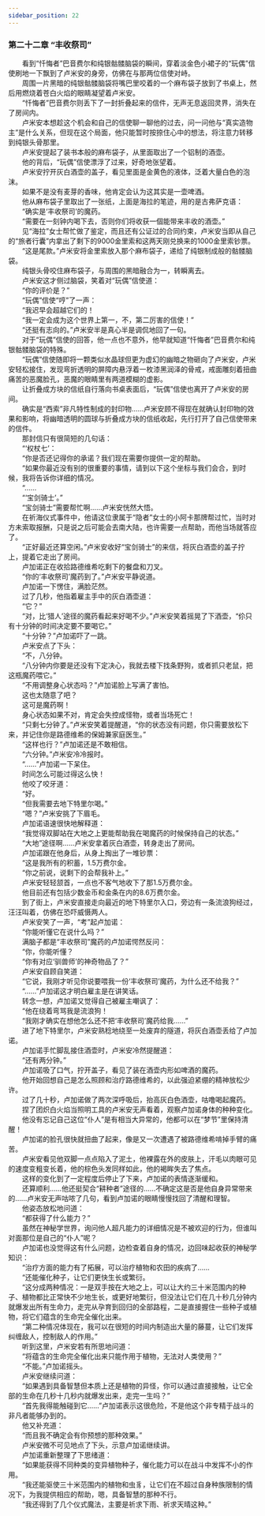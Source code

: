 ```yaml
---
sidebar_position: 22
---
```

### 第二十二章 “丰收祭司”  


　　看到“忏悔者”巴音费尔和纯银骷髅脑袋的瞬间，穿着淡金色小裙子的“玩偶”信使刷地一下飘到了卢米安的身旁，仿佛在与那两位信使对峙。  
　　周围一片黑暗的纯银骷髅脑袋将嘴巴里咬着的一个麻布袋子放到了书桌上，然后用燃烧着苍白火焰的眼睛凝望着卢米安。  
　　“忏悔者”巴音费尔则丢下了一封折叠起来的信件，无声无息返回灵界，消失在了房间内。  
　　卢米安本想趁这个机会和自己的信使聊一聊他的过去，问一问他与“真实造物主”是什么关系，但现在这个局面，他只能暂时按捺住心中的想法，将注意力转移到纯银头骨那里。  
　　卢米安提起了装书本般的麻布袋子，从里面取出了一个铝制的酒壶。  
　　他的背后，“玩偶”信使漂浮了过来，好奇地张望着。  
　　卢米安拧开灰白酒壶的盖子，看见里面是金黄色的液体，泛着大量白色的泡沫。  
　　如果不是没有麦芽的香味，他肯定会认为这其实是一壶啤酒。  
　　他从麻布袋子里取出了一张纸，上面是海拉的笔迹，用的是古弗萨克语：  
　　“确实是‘丰收祭司’的魔药。  
　　“需要在一刻钟内喝下去，否则你们将收获一個能带来丰收的酒壶。”  
　　见“海拉”女士帮忙做了鉴定，而且还有公证过的合同约束，卢米安当即从自己的“旅者行囊”内拿出了剩下的9000金里索和这两天刚兑换来的1000金里索钞票。  
　　“这是尾款。”卢米安将金里索放入那个麻布袋子，递给了纯银制成般的骷髅脑袋。  
　　纯银头骨咬住麻布袋子，与周围的黑暗融合为一，转瞬离去。  
　　卢米安这才侧过脑袋，笑着对“玩偶”信使道：  
　　“你的评价是？”  
　　“玩偶”信使“哼”了一声：  
　　“我迟早会超越它们的！  
　　“我一定会成为这个世界上第一，不，第二厉害的信使！”  
　　“还挺有志向的。”卢米安半是真心半是调侃地回了一句。  
　　对于“玩偶”信使的回答，他一点也不意外，他早就知道“忏悔者”巴音费尔和纯银骷髅脑袋的特殊。  
　　“玩偶”信使随即将一颗类似水晶球但更为虚幻的幽暗之物砸向了卢米安，卢米安轻松接住，发现弯折透明的屏障内悬浮着一枚漆黑润泽的骨戒，戒面雕刻着扭曲痛苦的恶魔脸孔，恶魔的眼睛里有两道模糊的虚影。  
　　让折叠成方块的信纸自行落向书桌表面后，“玩偶”信使也离开了卢米安的房间。  
　　确实是“西索”非凡特性制成的封印物……卢米安顾不得现在就确认封印物的效果和影响，将幽暗透明的圆球与折叠成方块的信纸收起，先行打开了自己信使带来的信件。  
　　那封信只有很简短的几句话：  
　　“‘权杖七’：  
　　“你是否还记得你的承诺？我们现在需要你提供一定的帮助。  
　　“如果你最近没有别的很重要的事情，请到以下这个坐标与我们会合，到时候，我将告诉你详细的情况。  
　　“……  
　　“‘宝剑骑士’。”  
　　“宝剑骑士”需要帮忙啊……卢米安恍然大悟。  
　　在祈海仪式事件中，他请这位隶属于“隐者”女士的小阿卡那牌帮过忙，当时对方未索取报酬，只是说之后可能会去南大陆，也许需要一点帮助，而他当场就答应了。  
　　“正好最近还算空闲。”卢米安收好“宝剑骑士”的来信，将灰白酒壶的盖子拧上，提着它走出了房间。  
　　卢加诺正在收拾路德维希吃剩下的餐盘和刀叉。  
　　“你的‘丰收祭司’魔药到了。”卢米安平静说道。  
　　卢加诺一下愣住，满脸茫然。  
　　过了几秒，他指着雇主手中的灰白酒壶道：  
　　“它？”  
　　“对，比‘猎人’途径的魔药看起来好喝不少。”卢米安笑着摇晃了下酒壶，“伱只有十分钟的时间决定要不要喝它。”  
　　“十分钟？”卢加诺吓了一跳。  
　　卢米安点了下头：  
　　“不，八分钟。  
　　“八分钟内你要是还没有下定决心，我就去楼下找条野狗，或者抓只老鼠，把这瓶魔药喂它。”  
　　“不用调整身心状态吗？”卢加诺脸上写满了害怕。  
　　这也太随意了吧？  
　　这可是魔药啊！  
　　身心状态如果不对，肯定会失控成怪物，或者当场死亡！  
　　“只剩七分钟了。”卢米安笑着提醒道，“你的状态没有问题，你只需要放松下来，并记住你是路德维希的保姆兼家庭医生。”  
　　“这样也行？”卢加诺还是不敢相信。  
　　“六分钟。”卢米安冷冷报时。  
　　“……”卢加诺一下呆住。  
　　时间怎么可能过得这么快！  
　　他咬了咬牙道：  
　　“好。  
　　“但我需要去地下特里尔喝。”  
　　“嗯？”卢米安挑了下眉毛。  
　　卢加诺语速很快地解释道：  
　　“我觉得双脚站在大地之上更能帮助我在喝魔药的时候保持自己的状态。”  
　　“大地”途径啊……卢米安拿着灰白酒壶，转身走出了房间。  
　　卢加诺跟在他身后，从身上掏出了一堆钞票：  
　　“这是我所有的积蓄，1.5万费尔金。  
　　“你之前说，说剩下的会帮我补上。”  
　　卢米安轻轻颔首，一点也不客气地收下了那1.5万费尔金。  
　　他目前还有包括少数金币和金条在内的8.6万费尔金。  
　　到了街上，卢米安直接走向最近的地下特里尔入口，旁边有一条流浪狗经过，汪汪叫着，仿佛在恐吓威慑两人。  
　　卢米安笑了一声，“考”起卢加诺：  
　　“你能听懂它在说什么吗？”  
　　满脑子都是“丰收祭司”魔药的卢加诺愕然反问：  
　　“你，你能听懂？  
　　“你有对应‘驯兽师’的神奇物品了？”  
　　卢米安自顾自笑道：  
　　“它说，我刚才听见你说要喂我一份‘丰收祭司’魔药，为什么还不给我？”  
　　“……”卢加诺这才明白雇主是在讲笑话。  
　　转念一想，卢加诺又觉得自己被雇主嘲讽了：  
　　“他在绕着弯骂我是流浪狗！  
　　“我刚才确实在想他怎么还不把‘丰收祭司’魔药给我……”  
　　进了地下特里尔，卢米安熟稔地绕至一处废弃的隧道，将灰白酒壶丢给了卢加诺。  
　　卢加诺手忙脚乱接住酒壶时，卢米安冷然提醒道：  
　　“还有两分钟。”  
　　卢加诺吸了口气，拧开盖子，看见了装在酒壶内形如啤酒的魔药。  
　　他开始回想自己是怎么照顾和治疗路德维希的，以此强迫紧绷的精神放松少许。  
　　过了几十秒，卢加诺做了两次深呼吸后，抬高灰白色酒壶，咕噜喝起魔药。  
　　捏了团炽白火焰当照明工具的卢米安无声看着，观察卢加诺身体的种种变化。  
　　他没有忘记自己这位“仆人”是有相当大异常的，他都可以在“梦节”里保持清醒！  
　　卢加诺的脸孔很快就扭曲了起来，像是又一次遭遇了被路德维希啃掉手臂的痛苦。  
　　卢米安看见他双脚一点点陷入了泥土，他裸露在外的皮肤上，汗毛以肉眼可见的速度变粗变长着，他的棕色头发同样如此，他的褐眸失去了焦点。  
　　这样的变化到了一定程度后停止了下来，卢加诺的表情逐渐缓和。  
　　还算顺利……他还挺契合“耕种者”途径的……不确定这是否是他自身异常带来的……卢米安无声咕哝了几句，看到卢加诺的眼睛慢慢找回了清醒和理智。  
　　他姿态放松地问道：  
　　“都获得了什么能力？”  
　　虽然在神秘学世界，询问他人超凡能力的详细情况是不被欢迎的行为，但谁叫对面那位是自己的“仆人”呢？  
　　卢加诺也没觉得这有什么问题，边检查着自身的情况，边回味起收获的神秘学知识：  
　　“治疗方面的能力有了拓展，可以治疗植物和农田的疾病了……  
　　“还能催化种子，让它们更快生长或繁衍。  
　　“这分成两种情况：一是双手按在大地之上，可以让大约三十米范围内的种子、植物都比正常快不少地生长，或更好地繁衍，但没法让它们在几十秒几分钟内就爆发出所有生命力，走完从孕育到回归的全部路程，二是直接握住一些种子或植物，将它们蕴含的生命完全催化出来。  
　　“第二种情况体现在，我可以在很短的时间内制造出大量的藤蔓，让它们发挥纠缠敌人，控制敌人的作用。”  
　　听到这里，卢米安若有所思地问道：  
　　“将蕴含的生命完全催化出来只能作用于植物，无法对人类使用？”  
　　“不能。”卢加诺摇头。  
　　卢米安继续问道：  
　　“如果遇到具备智慧但本质上还是植物的异怪，你可以通过直接接触，让它全部的生命在几秒十几秒内就爆发出来，走完一生吗？”  
　　“首先我得能触碰到它……”卢加诺表示这很危险，不是他这个非专精于战斗的非凡者能够办到的。  
　　他又补充道：  
　　“而且我不确定会有你预想的那种效果。”  
　　卢米安微不可见地点了下头，示意卢加诺继续讲。  
　　卢加诺重新整理了下思绪道：  
　　“如果能获得不同种类的变异植物种子，催化能力可以在战斗中发挥不小的作用。  
　　“我还能驱使三十米范围内的植物和虫豸，让它们在不超过自身种族限制的情况下，为我提供相应的帮助，嗯，具备智慧的那种不行。  
　　“我还得到了几个仪式魔法，主要是祈求下雨、祈求天晴这种。”  
